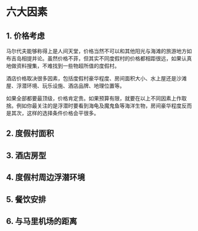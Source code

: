 # 六大因素

## 1. 价格考虑

马尔代夫能够称得上是人间天堂，价格当然不可以和其他阳光与海滩的旅游地方如布吉岛相提并论。虽然价格不菲，但其实不同度假村的价格都相距很远，如果认真地做资料搜集，不难找到一些物超所值的度假村。

酒店价格取决很多因素，包括度假村豪华程度、房间面积大小、水上屋还是沙滩屋、浮潜环境、玩乐设施、酒店品牌、地理位置等。

如果全部都要最顶级，价格肯定贵。如果预算有限，就要在以上不同因素上作取捨。例如你最关注的是浮潜时要看到海龟及魔鬼鱼等海洋生物，房间豪华程度反而是其次，这样的选择条件价格会平很多。

## 2. 度假村面积

## 3. 酒店房型
## 4. 度假村周边浮潜环境
## 5. 餐饮安排
## 6. 与马里机场的距离
